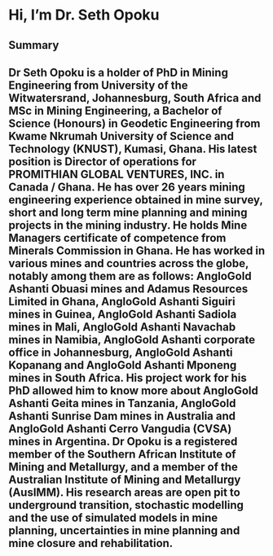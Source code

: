 <h1>Hi, I’m Dr. Seth Opoku</h1>
<h2>Summary<h2/>
<p>Dr Seth Opoku is a holder of PhD in Mining Engineering from University of the Witwatersrand, Johannesburg, South Africa and MSc in Mining Engineering, a Bachelor of Science (Honours) in Geodetic Engineering from Kwame Nkrumah University of Science and Technology (KNUST), Kumasi, Ghana. His latest position is Director of operations for PROMITHIAN GLOBAL VENTURES, INC. in Canada / Ghana.
He has over 26 years mining engineering experience obtained in mine survey, short and long term mine planning and mining projects in the mining industry. He holds Mine Managers certificate of competence from Minerals Commission in Ghana. He has worked in various mines and countries across the globe, notably among them are as follows: AngloGold Ashanti Obuasi mines and Adamus Resources Limited in Ghana, AngloGold Ashanti Siguiri mines in Guinea, AngloGold Ashanti Sadiola mines in Mali, AngloGold Ashanti Navachab mines in Namibia, AngloGold Ashanti corporate office in Johannesburg, AngloGold Ashanti Kopanang and AngloGold Ashanti Mponeng mines in South Africa. His project work for his PhD allowed him to know more about AngloGold Ashanti Geita mines in Tanzania, AngloGold Ashanti Sunrise Dam mines in Australia and AngloGold Ashanti Cerro Vangudia (CVSA) mines in Argentina.
Dr Opoku is a registered member of the Southern African Institute of Mining and Metallurgy, and a member of the Australian Institute of Mining and Metallurgy (AusIMM). His research areas are open pit to underground transition, stochastic modelling and the use of simulated models in mine planning, uncertainties in mine planning and mine closure and rehabilitation. </p>


<!---
sethOpoku/sethOpoku is a ✨ special ✨ repository because its `README.md` (this file) appears on your GitHub profile.
You can click the Preview link to take a look at your changes.
--->

